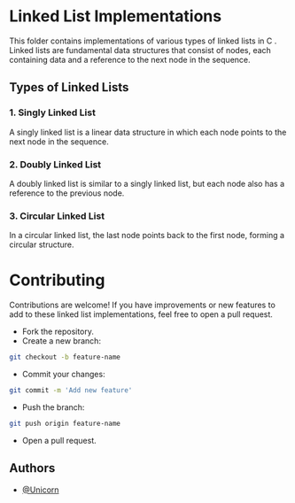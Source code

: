 # Linked List Implementations

This folder contains implementations of various types of linked lists in C . Linked lists are fundamental data structures that consist of nodes, each containing data and a reference to the next node in the sequence.

## Types of Linked Lists

### 1. Singly Linked List

A singly linked list is a linear data structure in which each node points to the next node in the sequence.



### 2. Doubly Linked List

A doubly linked list is similar to a singly linked list, but each node also has a reference to the previous node.


### 3. Circular Linked List

In a circular linked list, the last node points back to the first node, forming a circular structure.


# Contributing
Contributions are welcome! If you have improvements or new features to add to these linked list implementations, feel free to open a pull request.

- Fork the repository.
- Create a new branch: 
```bash
git checkout -b feature-name
```
- Commit your changes: 
```bash
git commit -m 'Add new feature'
```
- Push the branch: 
```bash 
git push origin feature-name
```
- Open a pull request.
## Authors

- [@Unicorn](https://github.com/sahilgoyal7214/)

